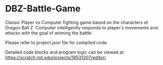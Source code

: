 # DBZ-Battle-Game

Classic Player vs Computer fighting game based on the characters of Dragon Ball Z. Computer intelligently responds to player's movements and attacks with the goal of winning the battle.

Please refer to project.json file for compiled code.

Detailed code blocks and program logic can be viewed at: https://scratch.mit.edu/projects/18531207/editor/
